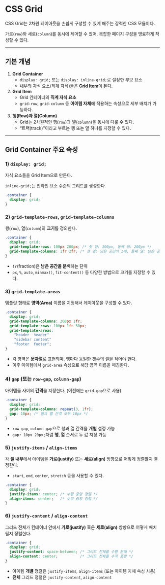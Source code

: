 # CSS Grid

CSS Grid는 2차원 레이아웃을 손쉽게 구성할 수 있게 해주는 강력한 CSS 모듈이다.

가로(`row`)와 세로(`column`)를 동시에 제어할 수 있어, 복잡한 페이지 구성을 명료하게 작성할 수 있다.

---

## 기본 개념

1. **Grid Container**
    - `display: grid;` 또는 `display: inline-grid;`로 설정한 부모 요소
    - 내부의 자식 요소(직계 자식)들은 **Grid Item**이 된다.
2. **Grid Item**
    - Grid 컨테이너의 **직계 자식 요소**
    - `grid-row`, `grid-column` 등 **아이템 자체**에 적용하는 속성으로 세부 배치가 가능하다.
3. **행(Row)과 열(Column)**
    - Grid는 2차원적인 행(`row`)과 열(`column`)을 동시에 다룰 수 있다.
    - “트랙(track)”이라고 부르는 행 또는 열 하나를 지정할 수 있다.

---

## Grid Container 주요 속성

### 1) `display: grid;`

자식 요소들을 Grid Item으로 만든다.

`inline-grid;`는 인라인 요소 수준의 그리드를 생성한다.

```css
.container {
  display: grid;
}
```

### 2) `grid-template-rows`, `grid-template-columns`

행(`row`), 열(`column`)의 **크기**를 정의한다.

```css
.container {
  display: grid;
  grid-template-rows: 100px 200px; /* 첫 행: 100px, 둘째 행: 200px */
  grid-template-columns: 1fr 2fr; /* 첫 열: 남은 공간의 1배, 둘째 열: 남은 공간의 2배 */
}
```

- `fr`(fraction)은 **남은 공간을 분배**하는 단위
- `px`, `%`, `auto`, `minmax()`, `fit-content()` 등 다양한 방법으로 크기를 지정할 수 있다.

### 3) `grid-template-areas`

템플릿 형태로 **영역(Area)** 이름을 지정해서 레이아웃을 구성할 수 있다.

```css
.container {
  display: grid;
  grid-template-columns: 200px 1fr;
  grid-template-rows: 100px 1fr 50px;
  grid-template-areas:
    "header  header"
    "sidebar content"
    "footer  footer";
}
```

- 각 영역은 **문자열**로 표현되며, 행마다 동일한 갯수의 셀을 적어야 한다.
- 이후 아이템에서 `grid-area` 속성으로 해당 영역 이름을 매칭한다.

### 4) `gap` (또는 `row-gap`, `column-gap`)

아이템들 사이의 **간격**을 지정한다. (이전에는 `grid-gap`으로 사용)

```css
.container {
  display: grid;
  grid-template-columns: repeat(3, 1fr);
  gap: 10px; /* 행과 열 간격 모두 10px */
}
```

- `row-gap`, `column-gap`으로 행과 열 간격을 **개별** 설정 가능
- `gap: 10px 20px;`처럼 **행, 열** 순서로 두 값 지정 가능

### 5) `justify-items` / `align-items`

각 **셀 내부**에서 아이템을 **가로(justify)** 또는 **세로(align)** 방향으로 어떻게 정렬할지 결정한다.

- `start`, `end`, `center`, `stretch` 등을 사용할 수 있다.

```css
.container {
  display: grid;
  justify-items: center; /* 수평 중앙 정렬 */
  align-items: center;   /* 수직 중앙 정렬 */
}
```

### 6) `justify-content` / `align-content`

그리드 전체가 컨테이너 안에서 **가로(justify)** 혹은 **세로(align)** 방향으로 어떻게 배치될지 정렬한다.

```css
.container {
  display: grid;
  justify-content: space-between; /* 그리드 전체를 수평 분배 */
  align-content: center;          /* 그리드 전체를 수직 중앙 */
}
```

- 아이템 **개별** 정렬은 `justify-items`, `align-items` (또는 아이템 자체 속성 사용)
- **전체** 그리드 정렬은 `justify-content`, `align-content`
